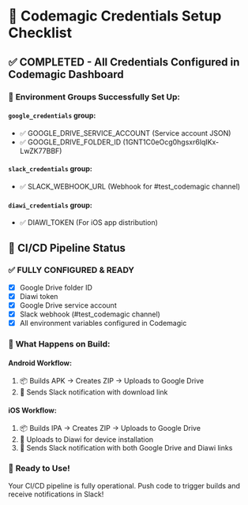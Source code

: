 # 🔑 Codemagic Credentials Setup Checklist

## ✅ **COMPLETED - All Credentials Configured in Codemagic Dashboard**

### 🎯 **Environment Groups Successfully Set Up:**

#### `google_credentials` group:
- ✅ GOOGLE_DRIVE_SERVICE_ACCOUNT (Service account JSON)
- ✅ GOOGLE_DRIVE_FOLDER_ID (1GNT1C0eOcg0hgsxr6lqIKx-LwZK77BBF)

#### `slack_credentials` group:
- ✅ SLACK_WEBHOOK_URL (Webhook for #test_codemagic channel)

#### `diawi_credentials` group:
- ✅ DIAWI_TOKEN (For iOS app distribution)

## 🎯 **CI/CD Pipeline Status**

### ✅ **FULLY CONFIGURED & READY**
- [x] Google Drive folder ID
- [x] Diawi token  
- [x] Google Drive service account
- [x] Slack webhook (#test_codemagic channel)
- [x] All environment variables configured in Codemagic

### 🚀 **What Happens on Build:**

#### **Android Workflow:**
1. 📦 Builds APK → Creates ZIP → Uploads to Google Drive
2. 📲 Sends Slack notification with download link

#### **iOS Workflow:**  
1. 📦 Builds IPA → Creates ZIP → Uploads to Google Drive
2. 📱 Uploads to Diawi for device installation
3. 📲 Sends Slack notification with both Google Drive and Diawi links

### 🎉 **Ready to Use!**
Your CI/CD pipeline is fully operational. Push code to trigger builds and receive notifications in Slack!
